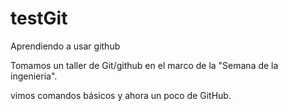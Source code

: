 # testGit
Aprendiendo a usar github

Tomamos un taller de Git/github en el marco de la "Semana de la ingenieria".

vimos comandos básicos y ahora un poco de GitHub.
